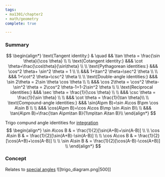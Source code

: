 ```yaml
---
tags:
- ma1301/chapter2
- math/geometry
complete: true

---
```



### Summary
$$
\begin{align*}
\text{Tangent identity:} & \quad && \tan \theta = \frac{\sin \theta}{\cos \theta} \\
\\
\text{Cotangent identity:} &&& \cot \theta=\frac{\cos\theta}{\sin\theta} \\
\\
\text{Pythagorean identities:} &&& \cos^2 \theta+ \sin^2 \theta = 1 \\
\\
&&& 1+\tan^2 \theta=\sec^2 \theta \\
\\
&&& 1+\cot^2 \theta=\csc^2 \theta \\
\\
\text{Double-angle identities:} &&& \sin 2\theta = 2\sin \theta \cos \theta \\
\\
&&& \cos 2\theta = \cos^2 \theta- \sin^2 \theta = 2\cos^2 \theta-1=1-2\sin^2 \theta \\
\\
\text{Reciprocal identities:} &&& \sec \theta = \frac{1}{\cos \theta} \\
\\
&&& \csc \theta = \frac{1}{\sin \theta} \\
\\
&&& \cot \theta = \frac{1}{\tan \theta}\\
\\
\text{Compound-angle identities:} &&& \sin(A\pm B)=\sin A\cos B\pm \cos A\sin B \\
\\
&&& \cos(A\pm B)=\cos A\cos B\mp \sin A\sin B\\
\\
&&& \tan(A\pm B)=\frac{\tan A\pm\tan B}{1\mp\tan A\tan B}\\
\end{align*}
$$

Trigo compund angle identities for [integration](/labyrinth/notes/math/ma1301/integration)
$$
\begin{align*}
\sin A\cos B & = \frac{1}{2}[\sin(A+B)+\sin(A-B)] \\
\\
\cos A\sin B & = \frac{1}{2}[\sin(A+B)-\sin(A-B)] \\
\\
\cos A\cos B & = \frac{1}{2}[\cos(A+B)+\cos(A-B)] \\
\\
\sin A\sin B & = \frac{1}{2}[\cos(A-B)-\cos(A+B)] \\
\end{align*}
$$

### Concept
Relates to [special angles](/labyrinth/notes/math/math_fundementals/special_angles)
![[trigo_diagram.png|500]]
